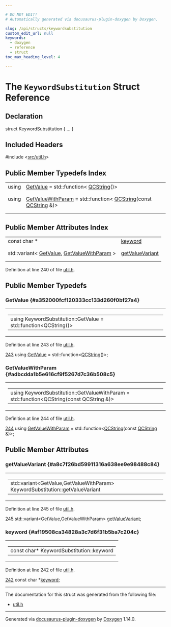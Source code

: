 ```yaml
---

# DO NOT EDIT!
# Automatically generated via docusaurus-plugin-doxygen by Doxygen.

slug: /api/structs/keywordsubstitution
custom_edit_url: null
keywords:
  - doxygen
  - reference
  - struct
toc_max_heading_level: 4

---
```


<div class="doxyPage">

# The `KeywordSubstitution` Struct Reference



## Declaration

<div class="doxyDeclaration">
struct KeywordSubstitution { ... }
</div>

## Included Headers

<div class="doxyIncludesList">#include &lt;<a href="/web-doxygen/docs/api/files/src/util-h">src/util.h</a>&gt;
</div>

## Public Member Typedefs Index

<table class="doxyMembersIndex">

<tr class="doxyMemberIndexItem">
<td class="doxyMemberIndexItemType" align="left" valign="top">using</td>
<td class="doxyMemberIndexItemName" align="left" valign="top"><a href="#a352000fcf120333cc133d260f0bf27a4">GetValue</a> = std::function&lt; <a href="/web-doxygen/docs/api/classes/qcstring">QCString</a>()&gt;</td>
</tr>
<tr class="doxyMemberIndexDescription">
<td class="doxyMemberIndexDescriptionLeft"></td>
<td class="doxyMemberIndexDescriptionRight">
</td>
</tr>
<tr class="doxyMemberIndexSeparator">
<td class="doxyMemberIndexSeparator" colspan="2"></td>
</tr>

<tr class="doxyMemberIndexItem">
<td class="doxyMemberIndexItemType" align="left" valign="top">using</td>
<td class="doxyMemberIndexItemName" align="left" valign="top"><a href="#adbcdda1b5e616cf9f5267d7c36b508c5">GetValueWithParam</a> = std::function&lt; <a href="/web-doxygen/docs/api/classes/qcstring">QCString</a>(const <a href="/web-doxygen/docs/api/classes/qcstring">QCString</a> &amp;)&gt;</td>
</tr>
<tr class="doxyMemberIndexDescription">
<td class="doxyMemberIndexDescriptionLeft"></td>
<td class="doxyMemberIndexDescriptionRight">
</td>
</tr>
<tr class="doxyMemberIndexSeparator">
<td class="doxyMemberIndexSeparator" colspan="2"></td>
</tr>

</table>

## Public Member Attributes Index

<table class="doxyMembersIndex">

<tr class="doxyMemberIndexItem">
<td class="doxyMemberIndexItemType" align="left" valign="top">const char *</td>
<td class="doxyMemberIndexItemName" align="left" valign="top"><a href="#af19508ca34828a3c7d6f31b5ba7c204c">keyword</a></td>
</tr>
<tr class="doxyMemberIndexDescription">
<td class="doxyMemberIndexDescriptionLeft"></td>
<td class="doxyMemberIndexDescriptionRight">
</td>
</tr>
<tr class="doxyMemberIndexSeparator">
<td class="doxyMemberIndexSeparator" colspan="2"></td>
</tr>

<tr class="doxyMemberIndexItem">
<td class="doxyMemberIndexItemType" align="left" valign="top">std::variant&lt; <a href="#a352000fcf120333cc133d260f0bf27a4">GetValue</a>, <a href="#adbcdda1b5e616cf9f5267d7c36b508c5">GetValueWithParam</a> &gt;</td>
<td class="doxyMemberIndexItemName" align="left" valign="top"><a href="#a8c7f26bd59911316a638ee9e98488c84">getValueVariant</a></td>
</tr>
<tr class="doxyMemberIndexDescription">
<td class="doxyMemberIndexDescriptionLeft"></td>
<td class="doxyMemberIndexDescriptionRight">
</td>
</tr>
<tr class="doxyMemberIndexSeparator">
<td class="doxyMemberIndexSeparator" colspan="2"></td>
</tr>

</table>


Definition at line 240 of file <a href="/web-doxygen/docs/api/files/src/util-h">util.h</a>.

<div class="doxySectionDef">

## Public Member Typedefs

### GetValue {#a352000fcf120333cc133d260f0bf27a4}

<div class="doxyMemberItem">
<div class="doxyMemberProto">
<table class="doxyMemberLabels">
<tr class="doxyMemberLabels">
<td class="doxyMemberLabelsLeft">
<table class="doxyMemberName">
<tr>
<td class="doxyMemberName">using KeywordSubstitution::GetValue =  std::function&lt;QCString()&gt;</td>
</tr>
</table>
</td>
</tr>
</table>
</div>
<div class="doxyMemberDoc">



Definition at line 243 of file <a href="/web-doxygen/docs/api/files/src/util-h">util.h</a>.

<div class="doxyProgramListing">

<div class="doxyCodeLine"><span class="doxyLineNumber"><a href="#a352000fcf120333cc133d260f0bf27a4">243</a></span><span class="doxyLineContent"><span class="doxyHighlight">  </span><span class="doxyHighlightKeyword">using </span><span class="doxyHighlight"><a href="#a352000fcf120333cc133d260f0bf27a4">GetValue</a>          = std::function&lt;<a href="/web-doxygen/docs/api/classes/qcstring">QCString</a>()&gt;;</span></span></div>

</div>

</div>
</div>

### GetValueWithParam {#adbcdda1b5e616cf9f5267d7c36b508c5}

<div class="doxyMemberItem">
<div class="doxyMemberProto">
<table class="doxyMemberLabels">
<tr class="doxyMemberLabels">
<td class="doxyMemberLabelsLeft">
<table class="doxyMemberName">
<tr>
<td class="doxyMemberName">using KeywordSubstitution::GetValueWithParam =  std::function&lt;QCString(const QCString &amp;)&gt;</td>
</tr>
</table>
</td>
</tr>
</table>
</div>
<div class="doxyMemberDoc">



Definition at line 244 of file <a href="/web-doxygen/docs/api/files/src/util-h">util.h</a>.

<div class="doxyProgramListing">

<div class="doxyCodeLine"><span class="doxyLineNumber"><a href="#adbcdda1b5e616cf9f5267d7c36b508c5">244</a></span><span class="doxyLineContent"><span class="doxyHighlight">  </span><span class="doxyHighlightKeyword">using </span><span class="doxyHighlight"><a href="#adbcdda1b5e616cf9f5267d7c36b508c5">GetValueWithParam</a> = std::function&lt;<a href="/web-doxygen/docs/api/classes/qcstring">QCString</a>(</span><span class="doxyHighlightKeyword">const</span><span class="doxyHighlight"> <a href="/web-doxygen/docs/api/classes/qcstring">QCString</a> &amp;)&gt;;</span></span></div>

</div>

</div>
</div>

</div>

<div class="doxySectionDef">

## Public Member Attributes

### getValueVariant {#a8c7f26bd59911316a638ee9e98488c84}

<div class="doxyMemberItem">
<div class="doxyMemberProto">
<table class="doxyMemberLabels">
<tr class="doxyMemberLabels">
<td class="doxyMemberLabelsLeft">
<table class="doxyMemberName">
<tr>
<td class="doxyMemberName">std::variant&lt;GetValue,GetValueWithParam&gt; KeywordSubstitution::getValueVariant</td>
</tr>
</table>
</td>
</tr>
</table>
</div>
<div class="doxyMemberDoc">



Definition at line 245 of file <a href="/web-doxygen/docs/api/files/src/util-h">util.h</a>.

<div class="doxyProgramListing">

<div class="doxyCodeLine"><span class="doxyLineNumber"><a href="#a8c7f26bd59911316a638ee9e98488c84">245</a></span><span class="doxyLineContent"><span class="doxyHighlight">  std::variant&lt;GetValue,GetValueWithParam&gt; <a href="#a8c7f26bd59911316a638ee9e98488c84">getValueVariant</a>;</span></span></div>

</div>

</div>
</div>

### keyword {#af19508ca34828a3c7d6f31b5ba7c204c}

<div class="doxyMemberItem">
<div class="doxyMemberProto">
<table class="doxyMemberLabels">
<tr class="doxyMemberLabels">
<td class="doxyMemberLabelsLeft">
<table class="doxyMemberName">
<tr>
<td class="doxyMemberName">const char* KeywordSubstitution::keyword</td>
</tr>
</table>
</td>
</tr>
</table>
</div>
<div class="doxyMemberDoc">



Definition at line 242 of file <a href="/web-doxygen/docs/api/files/src/util-h">util.h</a>.

<div class="doxyProgramListing">

<div class="doxyCodeLine"><span class="doxyLineNumber"><a href="#af19508ca34828a3c7d6f31b5ba7c204c">242</a></span><span class="doxyLineContent"><span class="doxyHighlight">  </span><span class="doxyHighlightKeyword">const</span><span class="doxyHighlight"> </span><span class="doxyHighlightKeywordType">char</span><span class="doxyHighlight"> *<a href="#af19508ca34828a3c7d6f31b5ba7c204c">keyword</a>;</span></span></div>

</div>

</div>
</div>

</div>

<hr/>

The documentation for this struct was generated from the following file:

<ul>
<li><a href="/web-doxygen/docs/api/files/src/util-h">util.h</a></li>
</ul>

<hr/>

<p class="doxyGeneratedBy">Generated via <a href="https://github.com/xpack/docusaurus-plugin-doxygen">docusaurus-plugin-doxygen</a> by <a href="https://www.doxygen.nl">Doxygen</a> 1.14.0.</p>

</div>

